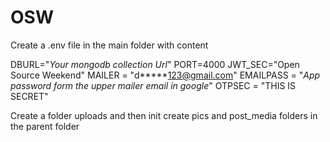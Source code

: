 # OSW

Create a .env file in the main folder with content

DBURL="*Your mongodb collection Url*"
PORT=4000
JWT_SEC="Open Source Weekend"
MAILER = "d*****123@gmail.com"
EMAILPASS = "*App password form the upper mailer email in google*"
OTPSEC = "THIS IS SECRET"

Create a folder uploads and then init create pics and post_media folders in the parent folder
